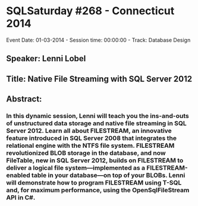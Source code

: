 # SQLSaturday #268 - Connecticut 2014
Event Date: 01-03-2014 - Session time: 00:00:00 - Track: Database Design
## Speaker: Lenni Lobel
## Title: Native File Streaming with SQL Server 2012
## Abstract:
### In this dynamic session, Lenni will teach you the ins-and-outs of unstructured data storage and native file streaming in SQL Server 2012. Learn all about FILESTREAM, an innovative feature introduced in SQL Server 2008 that integrates the relational engine with the NTFS file system. FILESTREAM revolutionized BLOB storage in the database, and now FileTable, new in SQL Server 2012, builds on FILESTREAM to deliver a logical file system—implemented as a FILESTREAM-enabled table in your database—on top of your BLOBs. Lenni will demonstrate how to program FILESTREAM using T-SQL and, for maximum performance, using the OpenSqlFileStream API in C#.
